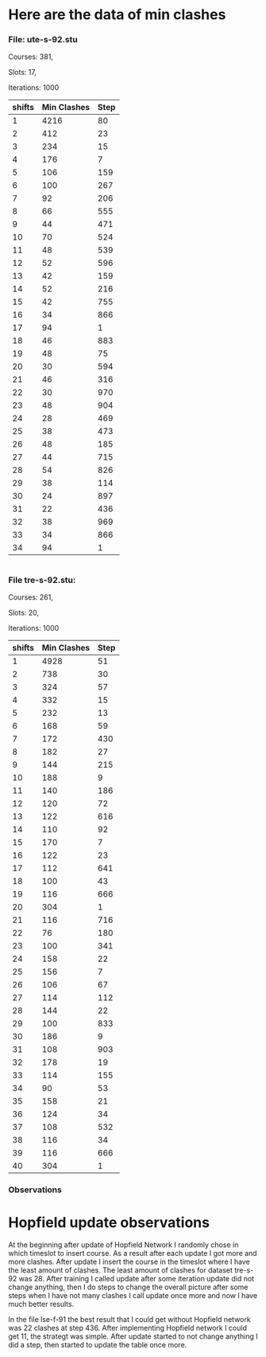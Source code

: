 # Here are the data of min clashes

### File: ute-s-92.stu

Courses: 381,

Slots: 17,

Iterations: 1000

| shifts | Min Clashes | Step | 
|--------|-------------|------|
| 1      | 4216        | 80   | 
| 2      | 412         | 23   |
| 3      | 234         | 15   |
| 4      | 176         | 7    |
| 5      | 106         | 159  |
| 6      | 100         | 267  |
| 7      | 92          | 206  |
| 8      | 66          | 555  |
| 9      | 44          | 471  |
| 10     | 70          | 524  |
| 11     | 48          | 539  |
| 12     | 52          | 596  |
| 13     | 42          | 159  |
| 14     | 52          | 216  |
| 15     | 42          | 755  |
| 16     | 34          | 866  |
| 17     | 94          | 1    |
| 18     | 46          | 883  |
| 19     | 48          | 75   |
| 20     | 30          | 594  |
| 21     | 46          | 316  |
| 22     | 30          | 970  |
| 23     | 48          | 904  |
| 24     | 28          | 469  |
| 25     | 38          | 473  |
| 26     | 48          | 185  |
| 27     | 44          | 715  |
| 28     | 54          | 826  |
| 29     | 38          | 114  |
| 30     | 24          | 897  |
| 31     | 22          | 436  |
| 32     | 38          | 969  |
| 33     | 34          | 866  |
| 34     | 94          | 1    |


#
### File tre-s-92.stu:

Courses: 261,

Slots: 20,

Iterations: 1000

| shifts | Min Clashes | Step | 
|--------|-------------|------|
| 1      | 4928        | 51   | 
| 2      | 738         | 30   |
| 3      | 324         | 57   |
| 4      | 332         | 15   |
| 5      | 232         | 13   |
| 6      | 168         | 59   |
| 7      | 172         | 430  |
| 8      | 182         | 27   |
| 9      | 144         | 215  |
| 10     | 188         | 9    |
| 11     | 140         | 186  |
| 12     | 120         | 72   |
| 13     | 122         | 616  |
| 14     | 110         | 92   |
| 15     | 170         | 7    |
| 16     | 122         | 23   |
| 17     | 112         | 641  |
| 18     | 100         | 43   |
| 19     | 116         | 666  |
| 20     | 304         | 1    |
| 21     | 116         | 716  |
| 22     | 76          | 180  |
| 23     | 100         | 341  |
| 24     | 158         | 22   |
| 25     | 156         | 7    |
| 26     | 106         | 67   |
| 27     | 114         | 112  |
| 28     | 144         | 22   |
| 29     | 100         | 833  |
| 30     | 186         | 9    |
| 31     | 108         | 903  |
| 32     | 178         | 19   |
| 33     | 114         | 155  |
| 34     | 90          | 53   |
| 35     | 158         | 21   |
| 36     | 124         | 34   |
| 37     | 108         | 532  |
| 38     | 116         | 34   |
| 39     | 116         | 666  |
| 40     | 304         | 1    |





### Observations




# Hopfield update observations

At the beginning after update of Hopfield Network I randomly chose in which timeslot to insert course. As a result after each update
I got more and more clashes. 
After update I insert the course in the timeslot where I have the least amount of clashes. The least amount of clashes for dataset tre-s-92 
was 28. After training I called update after some iteration update did not change anything, then I do steps to change the overall picture
after some steps when I have not many clashes I call update once more and now I have much better results.

In the file lse-f-91 the best result that I could get without Hopfield network was 22 clashes at step 436. 
After implementing Hopfield network I could get 11, the strategt was simple. After update started to not change anything
I did a step, then started to update the table once more.